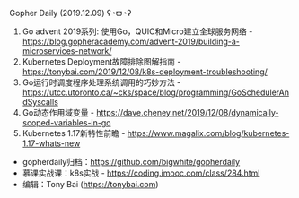 Gopher Daily (2019.12.09) ʕ◔ϖ◔ʔ

1. Go advent 2019系列: 使用Go，QUIC和Micro建立全球服务网络 - https://blog.gopheracademy.com/advent-2019/building-a-microservices-network/
2. Kubernetes Deployment故障排除图解指南 - https://tonybai.com/2019/12/08/k8s-deployment-troubleshooting/
3. Go运行时调度程序处理系统调用的巧妙方法 - https://utcc.utoronto.ca/~cks/space/blog/programming/GoSchedulerAndSyscalls
4. Go动态作用域变量 - https://dave.cheney.net/2019/12/08/dynamically-scoped-variables-in-go
5. Kubernetes 1.17新特性前瞻 - https://www.magalix.com/blog/kubernetes-1.17-whats-new

* gopherdaily归档：https://github.com/bigwhite/gopherdaily
* 慕课实战课：k8s实战 - https://coding.imooc.com/class/284.html
* 编辑：Tony Bai (https://tonybai.com)
